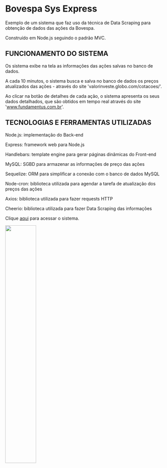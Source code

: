 # Bovespa Sys Express

Exemplo de um sistema que faz uso da técnica de Data Scraping para obtenção de dados das ações da Bovespa.

Construído em Node.js seguindo o padrão MVC.

## FUNCIONAMENTO DO SISTEMA
Os sistema exibe na tela as informações das ações salvas no banco de dados.

A cada 10 minutos, o sistema busca e salva no banco de dados os preços atualizados das ações - através do site 'valorinveste.globo.com/cotacoes/'.

Ao clicar na botão de detalhes de cada ação, o sistema apresenta os seus dados detalhados, que são obtidos em tempo real através do site 'www.fundamentus.com.br'.

## TECNOLOGIAS E FERRAMENTAS UTILIZADAS
Node.js: implementação do Back-end

Express: framework web para Node.js

Handlebars: template engine para gerar páginas dinâmicas do Front-end

MySQL: SGBD para armazenar as informações de preço das ações

Sequelize: ORM para simplificar a conexão com o banco de dados MySQL

Node-cron: biblioteca utilizada para agendar a tarefa de atualização dos preços das ações

Axios: biblioteca utilizada para fazer requests HTTP

Cheerio: biblioteca utilizada para fazer Data Scraping das informações

Clique <a href="#" target="_blank">aqui</a> para acessar o sistema.

<img src="pics/img.jpg" width=44%>
